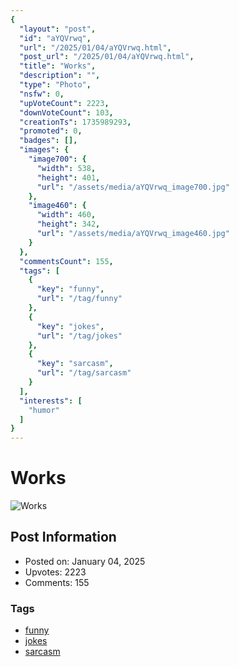 ```yaml
---
{
  "layout": "post",
  "id": "aYQVrwq",
  "url": "/2025/01/04/aYQVrwq.html",
  "post_url": "/2025/01/04/aYQVrwq.html",
  "title": "Works",
  "description": "",
  "type": "Photo",
  "nsfw": 0,
  "upVoteCount": 2223,
  "downVoteCount": 103,
  "creationTs": 1735989293,
  "promoted": 0,
  "badges": [],
  "images": {
    "image700": {
      "width": 538,
      "height": 401,
      "url": "/assets/media/aYQVrwq_image700.jpg"
    },
    "image460": {
      "width": 460,
      "height": 342,
      "url": "/assets/media/aYQVrwq_image460.jpg"
    }
  },
  "commentsCount": 155,
  "tags": [
    {
      "key": "funny",
      "url": "/tag/funny"
    },
    {
      "key": "jokes",
      "url": "/tag/jokes"
    },
    {
      "key": "sarcasm",
      "url": "/tag/sarcasm"
    }
  ],
  "interests": [
    "humor"
  ]
}
---
```


# Works

![Works](/assets/media/aYQVrwq_image700.jpg)

## Post Information

- Posted on: January 04, 2025
- Upvotes: 2223
- Comments: 155

### Tags

- [funny](/tag/funny)
- [jokes](/tag/jokes)
- [sarcasm](/tag/sarcasm)
